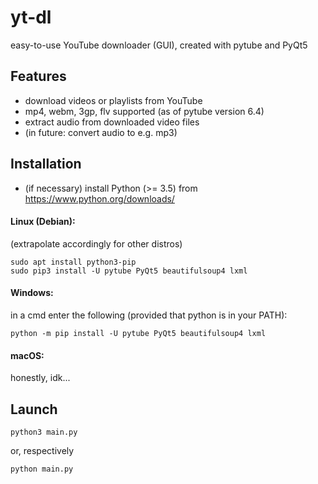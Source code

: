 # yt-dl
easy-to-use YouTube downloader (GUI), created with pytube and PyQt5

## Features
- download videos or playlists from YouTube
- mp4, webm, 3gp, flv supported (as of pytube version 6.4)
- extract audio from downloaded video files
- (in future: convert audio to e.g. mp3)

## Installation
- (if necessary) install Python (>= 3.5) from https://www.python.org/downloads/

#### Linux (Debian):
(extrapolate accordingly for other distros)
```
sudo apt install python3-pip
sudo pip3 install -U pytube PyQt5 beautifulsoup4 lxml
```
#### Windows:
in a cmd enter the following
(provided that python is in your PATH):
```
python -m pip install -U pytube PyQt5 beautifulsoup4 lxml
```
#### macOS:

honestly, idk...

## Launch
```
python3 main.py
```
or, respectively
```
python main.py
```
